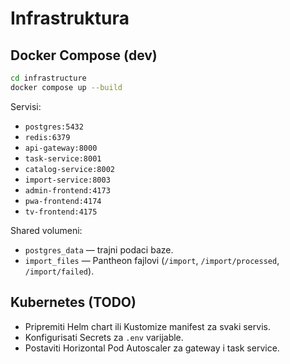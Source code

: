 # Infrastrukturа

## Docker Compose (dev)

```bash
cd infrastructure
docker compose up --build
```

Servisi:
- `postgres:5432`
- `redis:6379`
- `api-gateway:8000`
- `task-service:8001`
- `catalog-service:8002`
- `import-service:8003`
- `admin-frontend:4173`
- `pwa-frontend:4174`
- `tv-frontend:4175`

Shared volumeni:
- `postgres_data` — trajni podaci baze.
- `import_files` — Pantheon fajlovi (`/import`, `/import/processed`, `/import/failed`).

## Kubernetes (TODO)

- Pripremiti Helm chart ili Kustomize manifest za svaki servis.
- Konfigurisati Secrets za `.env` varijable.
- Postaviti Horizontal Pod Autoscaler za gateway i task service.
